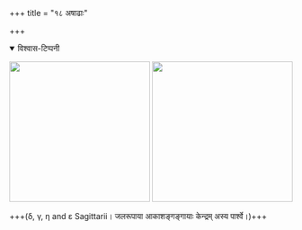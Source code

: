 +++
title = "१८ अषाढाः"

+++

<details open><summary>विश्वास-टिप्पनी</summary>

[<img src="/devaH/AryaH/hindukaH/lokAntaram/images/naxatram/wiki/aShADhAH.png" width="250"/>](/devaH/AryaH/hindukaH/lokAntaram/images/naxatram/wiki/aShADhAH.png)
[<img src="/devaH/AryaH/hindukaH/lokAntaram/images/naxatram/stellarium/pUrva-aShADhAH.png" width="250"/>](/devaH/AryaH/hindukaH/lokAntaram/images/naxatram/stellarium/pUrva-aShADhAH.png)

+++(δ, γ, η and ε Sagittarii। जलरूपाया आकाशङ्गङ्गायाः केन्द्रम् अस्य पार्श्वे।)+++
</details>

